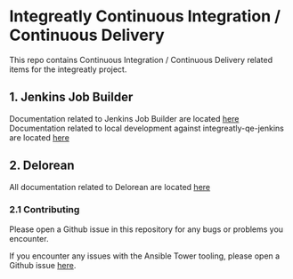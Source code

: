 # Integreatly Continuous Integration / Continuous Delivery
This repo contains Continuous Integration / Continuous Delivery related items for the integreatly project.

## 1. Jenkins Job Builder

Documentation related to Jenkins Job Builder are located [here](jobs/README.md)
Documentation related to local development against integreatly-qe-jenkins are located [here](jobs/local-development.md)

## 2. Delorean

All documentation related to Delorean are located [here](docs/README.md)

### 2.1 Contributing

Please open a Github issue in this repository for any bugs or problems you encounter.

If you encounter any issues with the Ansible Tower tooling, please open a Github issue [here](https://github.com/integr8ly/ansible-tower-configuration).